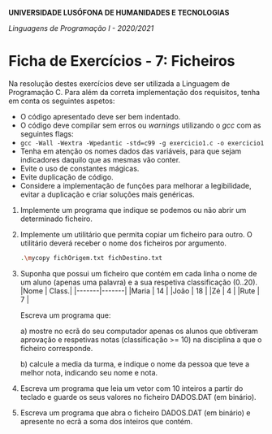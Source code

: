 **UNIVERSIDADE LUSÓFONA DE HUMANIDADES E TECNOLOGIAS**

*Linguagens de Programação I - 2020/2021*

# Ficha de Exercícios - 7: Ficheiros

Na resolução destes exercícios deve ser utilizada a Linguagem de Programação C. Para além da correta implementação dos requisitos, tenha em conta os seguintes aspetos:

- O código apresentado deve ser bem indentado. 
- O código deve compilar sem erros ou *warnings* utilizando o *gcc* com as seguintes flags:
- `gcc -Wall -Wextra -Wpedantic -std=c99 -g exercicio1.c -o exercicio1`
- Tenha em atenção os nomes dados das variáveis, para que sejam indicadores daquilo que as mesmas vão conter.
- Evite o uso de constantes mágicas. 
- Evite duplicação de código. 
- Considere a implementação de funções para melhorar a legibilidade, evitar a duplicação e criar soluções mais genéricas.

1. Implemente um programa que indique se podemos ou não abrir um determinado ficheiro.

2. Implemente um utilitário que permita copiar um ficheiro para outro. O utilitário deverá receber o nome dos ficheiros por argumento.
	```bash
	.\mycopy fichOrigem.txt fichDestino.txt
	```

3. Suponha que possui um ficheiro que contém em cada linha o nome de um aluno (apenas uma palavra) e a sua respetiva classificação (0..20).
	|Nome	| Class.|
	|-------|-------|
	|Maria	| 14	|
	|João	| 18	|
	|Zé	| 4	|
	|Rute	| 7	|
	
   Escreva um programa que:
   
   a) mostre no ecrã do seu computador apenas os alunos que obtiveram aprovação e respetivas notas (classificação >= 10) na disciplina a que o ficheiro corresponde. 

   b) calcule a media da turma, e indique o nome da pessoa que teve a melhor nota, indicando seu nome e nota.

4. Escreva um programa que leia um vetor com 10 inteiros a partir do teclado e guarde os seus valores no ficheiro DADOS.DAT (em binário).

5. Escreva um programa que abra o ficheiro DADOS.DAT (em binário) e apresente no ecrã a soma dos inteiros que contém.
